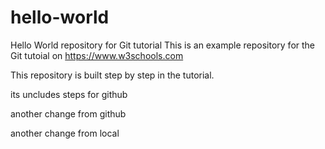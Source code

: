 # hello-world
Hello World repository for Git tutorial
This is an example repository for the Git tutoial on https://www.w3schools.com

This repository is built step by step in the tutorial.

its uncludes steps for github

another change from github

another change from local